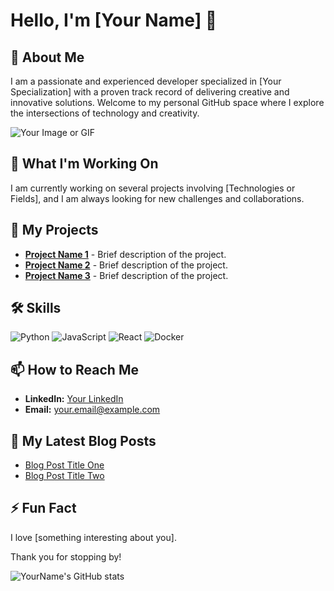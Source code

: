 # Hello, I'm [Your Name] 👋

## 🌟 About Me

I am a passionate and experienced developer specialized in [Your Specialization] with a proven track record of delivering creative and innovative solutions. Welcome to my personal GitHub space where I explore the intersections of technology and creativity.

![Your Image or GIF](https://yourimageurl.com)

## 🔭 What I'm Working On

I am currently working on several projects involving [Technologies or Fields], and I am always looking for new challenges and collaborations.

## 🚀 My Projects

- **[Project Name 1](https://github.com/yourusername/projectname1)** - Brief description of the project.
- **[Project Name 2](https://github.com/yourusername/projectname2)** - Brief description of the project.
- **[Project Name 3](https://github.com/yourusername/projectname3)** - Brief description of the project.

## 🛠 Skills

![Python](https://img.shields.io/badge/-Python-black?style=flat-square&logo=python)
![JavaScript](https://img.shields.io/badge/-JavaScript-black?style=flat-square&logo=javascript)
![React](https://img.shields.io/badge/-React-black?style=flat-square&logo=react)
![Docker](https://img.shields.io/badge/-Docker-black?style=flat-square&logo=docker)

## 📫 How to Reach Me

- **LinkedIn:** [Your LinkedIn](https://www.linkedin.com/in/yourprofile/)
- **Email:** [your.email@example.com](mailto:your.email@example.com)

## 📄 My Latest Blog Posts

- [Blog Post Title One](https://yourblog.com/post1)
- [Blog Post Title Two](https://yourblog.com/post2)

## ⚡ Fun Fact

I love [something interesting about you].

Thank you for stopping by!

![YourName's GitHub stats](https://github-readme-stats.vercel.app/api?username=yourusername&show_icons=true&theme=radical)

